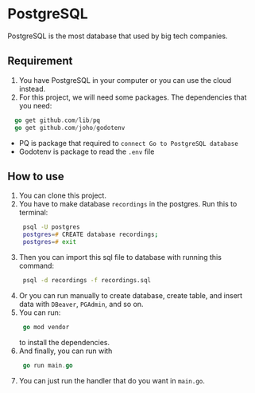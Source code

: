 # PostgreSQL

PostgreSQL is the most database that used by big tech companies.

## Requirement

1. You have PostgreSQL in your computer or you can use the cloud instead.
2. For this project, we will need some packages. The dependencies that you need:

```go
  go get github.com/lib/pq
  go get github.com/joho/godotenv
```

- PQ is package that required to `connect Go to PostgreSQL database`
- Godotenv is package to read the `.env` file

## How to use

1. You can clone this project.
2. You have to make database `recordings` in the postgres. Run this to terminal:
   ```zsh
    psql -U postgres
    postgres=# CREATE database recordings;
    postgres=# exit
   ```
3. Then you can import this sql file to database with running this command:
   ```zsh
    psql -d recordings -f recordings.sql
   ```
4. Or you can run manually to create database, create table, and insert data with `DBeaver`, `PGAdmin`, and so on.
5. You can run:
   ```go
    go mod vendor
   ```
   to install the dependencies.
6. And finally, you can run with
   ```go
    go run main.go
   ```
7. You can just run the handler that do you want in `main.go`.
